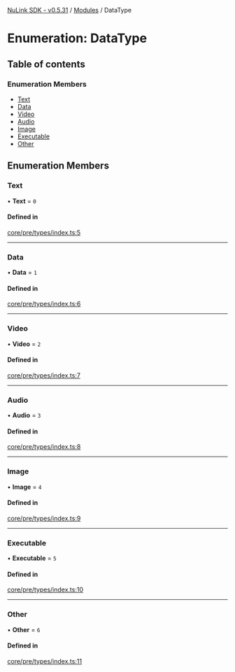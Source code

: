 [NuLink SDK - v0.5.31](../README.md) / [Modules](../modules.md) / DataType

# Enumeration: DataType

## Table of contents

### Enumeration Members

- [Text](DataType.md#text)
- [Data](DataType.md#data)
- [Video](DataType.md#video)
- [Audio](DataType.md#audio)
- [Image](DataType.md#image)
- [Executable](DataType.md#executable)
- [Other](DataType.md#other)

## Enumeration Members

### Text

• **Text** = ``0``

#### Defined in

[core/pre/types/index.ts:5](https://github.com/NuLink-network/nulink-sdk/blob/b71aeb1/src/core/pre/types/index.ts#L5)

___

### Data

• **Data** = ``1``

#### Defined in

[core/pre/types/index.ts:6](https://github.com/NuLink-network/nulink-sdk/blob/b71aeb1/src/core/pre/types/index.ts#L6)

___

### Video

• **Video** = ``2``

#### Defined in

[core/pre/types/index.ts:7](https://github.com/NuLink-network/nulink-sdk/blob/b71aeb1/src/core/pre/types/index.ts#L7)

___

### Audio

• **Audio** = ``3``

#### Defined in

[core/pre/types/index.ts:8](https://github.com/NuLink-network/nulink-sdk/blob/b71aeb1/src/core/pre/types/index.ts#L8)

___

### Image

• **Image** = ``4``

#### Defined in

[core/pre/types/index.ts:9](https://github.com/NuLink-network/nulink-sdk/blob/b71aeb1/src/core/pre/types/index.ts#L9)

___

### Executable

• **Executable** = ``5``

#### Defined in

[core/pre/types/index.ts:10](https://github.com/NuLink-network/nulink-sdk/blob/b71aeb1/src/core/pre/types/index.ts#L10)

___

### Other

• **Other** = ``6``

#### Defined in

[core/pre/types/index.ts:11](https://github.com/NuLink-network/nulink-sdk/blob/b71aeb1/src/core/pre/types/index.ts#L11)

